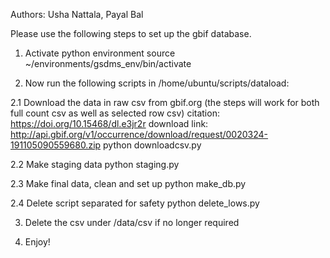 Authors: Usha Nattala, Payal Bal

Please use the following steps to set up the gbif database.

1. Activate python environment
    source ~/environments/gsdms_env/bin/activate

2. Now run the following scripts in /home/ubuntu/scripts/dataload:

  2.1 Download the data in raw csv from gbif.org (the steps will work for both full count csv as well as selected row csv)
  citation: https://doi.org/10.15468/dl.e3jr2r
  download link: http://api.gbif.org/v1/occurrence/download/request/0020324-191105090559680.zip
     python downloadcsv.py

  2.2 Make staging data
     python staging.py

  2.3 Make final data, clean and set up
     python make_db.py

  2.4 Delete script separated for safety
     python delete_lows.py

3. Delete the csv under /data/csv if no longer required

4. Enjoy!
